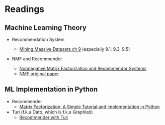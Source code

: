 # Readings

## Machine Learning Theory

* Recommendation System
	* [Mining Massive Datasets ch 9](http://infolab.stanford.edu/~ullman/mmds/ch9.pdf) (especially 9.1, 9.3, 9.5)

* NMF and Recommender
	* [Nonnegative Matrix Factorization and Recommendor Systems](http://econometricsense.blogspot.com/2012/10/nonnegative-matrix-factorization-and.html)
	* [NMF original paper](http://www.dm.unibo.it/~simoncin/nmfconverge.pdf)

## ML Implementation in Python

* Recommender
	* [Matrix Factorization: A Simple Tutorial and Implementation in Python](http://www.quuxlabs.com/blog/2010/09/matrix-factorization-a-simple-tutorial-and-implementation-in-python/)
* Turi (f.k.a Dato, which is f.k.a Graphlab)
	* [Recommender with Turi](https://turi.com/learn/userguide/recommender/introduction.html)